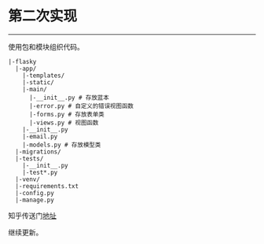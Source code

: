 # 第二次实现
---
使用包和模块组织代码。
```
|-flasky
  |-app/
    |-templates/
    |-static/
    |-main/
      |-__init__.py # 存放蓝本
      |-error.py # 自定义的错误视图函数
      |-forms.py # 存放表单类
      |-views.py # 视图函数
    |-__init__.py
    |-email.py
    |-models.py # 存放模型类
  |-migrations/
  |-tests/
    |-__init__.py
    |-test*.py
  |-venv/
  |-requirements.txt
  |-config.py
  |-manage.py
```
知乎传送门<a href="https://zhuanlan.zhihu.com/p/26743634">地址</a><br>

继续更新。

